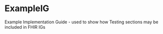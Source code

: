 # ExampleIG
Example Implementation Guide - used to show how Testing sections may be included in FHIR IGs
